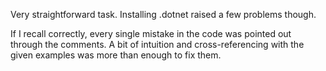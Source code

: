 Very straightforward task. Installing .dotnet raised a few problems though.

If I recall correctly, every single mistake in the code was pointed out through the comments. A bit of intuition and 
cross-referencing with the given examples was more than enough to fix them.